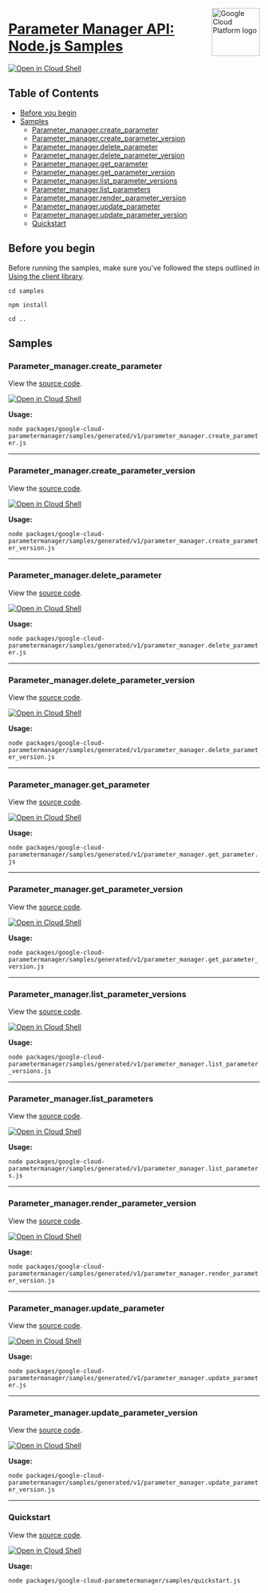 [//]: # "This README.md file is auto-generated, all changes to this file will be lost."
[//]: # "To regenerate it, use `python -m synthtool`."
<img src="https://avatars2.githubusercontent.com/u/2810941?v=3&s=96" alt="Google Cloud Platform logo" title="Google Cloud Platform" align="right" height="96" width="96"/>

# [Parameter Manager API: Node.js Samples](https://github.com/googleapis/google-cloud-node)

[![Open in Cloud Shell][shell_img]][shell_link]



## Table of Contents

* [Before you begin](#before-you-begin)
* [Samples](#samples)
  * [Parameter_manager.create_parameter](#parameter_manager.create_parameter)
  * [Parameter_manager.create_parameter_version](#parameter_manager.create_parameter_version)
  * [Parameter_manager.delete_parameter](#parameter_manager.delete_parameter)
  * [Parameter_manager.delete_parameter_version](#parameter_manager.delete_parameter_version)
  * [Parameter_manager.get_parameter](#parameter_manager.get_parameter)
  * [Parameter_manager.get_parameter_version](#parameter_manager.get_parameter_version)
  * [Parameter_manager.list_parameter_versions](#parameter_manager.list_parameter_versions)
  * [Parameter_manager.list_parameters](#parameter_manager.list_parameters)
  * [Parameter_manager.render_parameter_version](#parameter_manager.render_parameter_version)
  * [Parameter_manager.update_parameter](#parameter_manager.update_parameter)
  * [Parameter_manager.update_parameter_version](#parameter_manager.update_parameter_version)
  * [Quickstart](#quickstart)

## Before you begin

Before running the samples, make sure you've followed the steps outlined in
[Using the client library](https://github.com/googleapis/google-cloud-node#using-the-client-library).

`cd samples`

`npm install`

`cd ..`

## Samples



### Parameter_manager.create_parameter

View the [source code](https://github.com/googleapis/google-cloud-node/blob/master/packages/google-cloud-parametermanager/samples/generated/v1/parameter_manager.create_parameter.js).

[![Open in Cloud Shell][shell_img]](https://console.cloud.google.com/cloudshell/open?git_repo=https://github.com/googleapis/google-cloud-node&page=editor&open_in_editor=packages/google-cloud-parametermanager/samples/generated/v1/parameter_manager.create_parameter.js,samples/README.md)

__Usage:__


`node packages/google-cloud-parametermanager/samples/generated/v1/parameter_manager.create_parameter.js`


-----




### Parameter_manager.create_parameter_version

View the [source code](https://github.com/googleapis/google-cloud-node/blob/master/packages/google-cloud-parametermanager/samples/generated/v1/parameter_manager.create_parameter_version.js).

[![Open in Cloud Shell][shell_img]](https://console.cloud.google.com/cloudshell/open?git_repo=https://github.com/googleapis/google-cloud-node&page=editor&open_in_editor=packages/google-cloud-parametermanager/samples/generated/v1/parameter_manager.create_parameter_version.js,samples/README.md)

__Usage:__


`node packages/google-cloud-parametermanager/samples/generated/v1/parameter_manager.create_parameter_version.js`


-----




### Parameter_manager.delete_parameter

View the [source code](https://github.com/googleapis/google-cloud-node/blob/master/packages/google-cloud-parametermanager/samples/generated/v1/parameter_manager.delete_parameter.js).

[![Open in Cloud Shell][shell_img]](https://console.cloud.google.com/cloudshell/open?git_repo=https://github.com/googleapis/google-cloud-node&page=editor&open_in_editor=packages/google-cloud-parametermanager/samples/generated/v1/parameter_manager.delete_parameter.js,samples/README.md)

__Usage:__


`node packages/google-cloud-parametermanager/samples/generated/v1/parameter_manager.delete_parameter.js`


-----




### Parameter_manager.delete_parameter_version

View the [source code](https://github.com/googleapis/google-cloud-node/blob/master/packages/google-cloud-parametermanager/samples/generated/v1/parameter_manager.delete_parameter_version.js).

[![Open in Cloud Shell][shell_img]](https://console.cloud.google.com/cloudshell/open?git_repo=https://github.com/googleapis/google-cloud-node&page=editor&open_in_editor=packages/google-cloud-parametermanager/samples/generated/v1/parameter_manager.delete_parameter_version.js,samples/README.md)

__Usage:__


`node packages/google-cloud-parametermanager/samples/generated/v1/parameter_manager.delete_parameter_version.js`


-----




### Parameter_manager.get_parameter

View the [source code](https://github.com/googleapis/google-cloud-node/blob/master/packages/google-cloud-parametermanager/samples/generated/v1/parameter_manager.get_parameter.js).

[![Open in Cloud Shell][shell_img]](https://console.cloud.google.com/cloudshell/open?git_repo=https://github.com/googleapis/google-cloud-node&page=editor&open_in_editor=packages/google-cloud-parametermanager/samples/generated/v1/parameter_manager.get_parameter.js,samples/README.md)

__Usage:__


`node packages/google-cloud-parametermanager/samples/generated/v1/parameter_manager.get_parameter.js`


-----




### Parameter_manager.get_parameter_version

View the [source code](https://github.com/googleapis/google-cloud-node/blob/master/packages/google-cloud-parametermanager/samples/generated/v1/parameter_manager.get_parameter_version.js).

[![Open in Cloud Shell][shell_img]](https://console.cloud.google.com/cloudshell/open?git_repo=https://github.com/googleapis/google-cloud-node&page=editor&open_in_editor=packages/google-cloud-parametermanager/samples/generated/v1/parameter_manager.get_parameter_version.js,samples/README.md)

__Usage:__


`node packages/google-cloud-parametermanager/samples/generated/v1/parameter_manager.get_parameter_version.js`


-----




### Parameter_manager.list_parameter_versions

View the [source code](https://github.com/googleapis/google-cloud-node/blob/master/packages/google-cloud-parametermanager/samples/generated/v1/parameter_manager.list_parameter_versions.js).

[![Open in Cloud Shell][shell_img]](https://console.cloud.google.com/cloudshell/open?git_repo=https://github.com/googleapis/google-cloud-node&page=editor&open_in_editor=packages/google-cloud-parametermanager/samples/generated/v1/parameter_manager.list_parameter_versions.js,samples/README.md)

__Usage:__


`node packages/google-cloud-parametermanager/samples/generated/v1/parameter_manager.list_parameter_versions.js`


-----




### Parameter_manager.list_parameters

View the [source code](https://github.com/googleapis/google-cloud-node/blob/master/packages/google-cloud-parametermanager/samples/generated/v1/parameter_manager.list_parameters.js).

[![Open in Cloud Shell][shell_img]](https://console.cloud.google.com/cloudshell/open?git_repo=https://github.com/googleapis/google-cloud-node&page=editor&open_in_editor=packages/google-cloud-parametermanager/samples/generated/v1/parameter_manager.list_parameters.js,samples/README.md)

__Usage:__


`node packages/google-cloud-parametermanager/samples/generated/v1/parameter_manager.list_parameters.js`


-----




### Parameter_manager.render_parameter_version

View the [source code](https://github.com/googleapis/google-cloud-node/blob/master/packages/google-cloud-parametermanager/samples/generated/v1/parameter_manager.render_parameter_version.js).

[![Open in Cloud Shell][shell_img]](https://console.cloud.google.com/cloudshell/open?git_repo=https://github.com/googleapis/google-cloud-node&page=editor&open_in_editor=packages/google-cloud-parametermanager/samples/generated/v1/parameter_manager.render_parameter_version.js,samples/README.md)

__Usage:__


`node packages/google-cloud-parametermanager/samples/generated/v1/parameter_manager.render_parameter_version.js`


-----




### Parameter_manager.update_parameter

View the [source code](https://github.com/googleapis/google-cloud-node/blob/master/packages/google-cloud-parametermanager/samples/generated/v1/parameter_manager.update_parameter.js).

[![Open in Cloud Shell][shell_img]](https://console.cloud.google.com/cloudshell/open?git_repo=https://github.com/googleapis/google-cloud-node&page=editor&open_in_editor=packages/google-cloud-parametermanager/samples/generated/v1/parameter_manager.update_parameter.js,samples/README.md)

__Usage:__


`node packages/google-cloud-parametermanager/samples/generated/v1/parameter_manager.update_parameter.js`


-----




### Parameter_manager.update_parameter_version

View the [source code](https://github.com/googleapis/google-cloud-node/blob/master/packages/google-cloud-parametermanager/samples/generated/v1/parameter_manager.update_parameter_version.js).

[![Open in Cloud Shell][shell_img]](https://console.cloud.google.com/cloudshell/open?git_repo=https://github.com/googleapis/google-cloud-node&page=editor&open_in_editor=packages/google-cloud-parametermanager/samples/generated/v1/parameter_manager.update_parameter_version.js,samples/README.md)

__Usage:__


`node packages/google-cloud-parametermanager/samples/generated/v1/parameter_manager.update_parameter_version.js`


-----




### Quickstart

View the [source code](https://github.com/googleapis/google-cloud-node/blob/master/packages/google-cloud-parametermanager/samples/quickstart.js).

[![Open in Cloud Shell][shell_img]](https://console.cloud.google.com/cloudshell/open?git_repo=https://github.com/googleapis/google-cloud-node&page=editor&open_in_editor=packages/google-cloud-parametermanager/samples/quickstart.js,samples/README.md)

__Usage:__


`node packages/google-cloud-parametermanager/samples/quickstart.js`






[shell_img]: https://gstatic.com/cloudssh/images/open-btn.png
[shell_link]: https://console.cloud.google.com/cloudshell/open?git_repo=https://github.com/googleapis/google-cloud-node&page=editor&open_in_editor=samples/README.md
[product-docs]: https://cloud.google.com/secret-manager/parameter-manager/docs/overview
